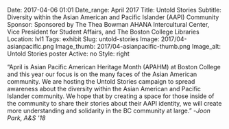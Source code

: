 Date: 2017-04-06 01:01 
Date_range: April 2017
Title: Untold Stories 
Subtitle: Diversity within the Asian American and Pacific Islander (AAPI) Community
Sponsor: Sponsored by The Thea Bowman AHANA Intercultural Center, Vice President for Student   Affairs, and The Boston College Libraries
Location: lvl1
Tags: exhibit
Slug: untold-stories
Image: 2017/04-asianpacific.png
Image_thumb: 2017/04-asianpacific-thumb.png
Image_alt: Untold Stories  poster
Active: no
Style: right

“April is Asian Pacific American Heritage Month (APAHM) at Boston College and this year our focus is on the many faces of the Asian American community. We are hosting the Untold Stories campaign to spread awareness about the diversity within the Asian American and Pacific Islander community. We hope that by creating a space for those inside of the community to share their stories about their AAPI identity, we will create more understanding and solidarity in the BC community at large.”  -<em>Joon Park, A&S '18</em>
